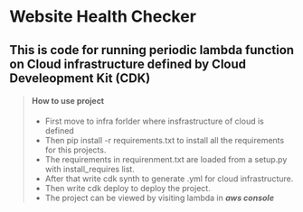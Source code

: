 # Website Health Checker 

## This is code for running periodic lambda function on Cloud infrastructure defined by Cloud Develeopment Kit (CDK)

> #### How to use project
>
> - First move to infra forlder where insfrastructure of cloud is defined
> - Then pip install -r requirements.txt to install all the requirements for this projects.
> - The requirements in requirenment.txt are loaded from a setup.py with  install_requires list.
> - After that write cdk synth to generate .yml for cloud infrastructure.
> - Then write cdk deploy to deploy the project.
> - The project can be viewed by visiting lambda in ***aws console***

>
